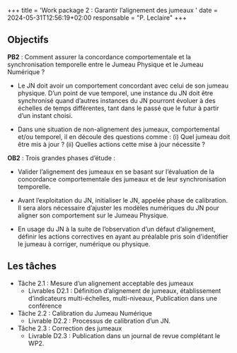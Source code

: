 +++
title = 'Work package 2 : Garantir l’alignement des jumeaux '
date = 2024-05-31T12:56:19+02:00
responsable = "P. Leclaire"
+++

## Objectifs

**PB2** : Comment assurer la concordance comportementale et la synchronisation temporelle entre le Jumeau Physique et le Jumeau Numérique ? ​

* Le JN doit avoir un comportement concordant avec celui de son jumeau physique. D’un point de vue temporel, une instance du JN doit être synchronisé quand d’autres instances du JN pourront évoluer à des échelles de temps différentes, tant dans le passé que le futur à partir d’un instant choisi. ​

* Dans une situation de non-alignement des jumeaux, comportemental et/ou temporel, il en découle des questions comme : (i) Quel jumeau doit être mis à jour ? (ii) Quelles actions cette mise à jour nécessite ? ​

​**OB2** : Trois grandes phases d’étude :​

* Valider l’alignement des jumeaux en se basant sur l’évaluation de la concordance comportementale des jumeaux et de leur synchronisation temporelle. ​

* Avant l’exploitation du JN, initialiser le JN, appelée phase de calibration. Il sera alors nécessaire d’ajuster les modèles numériques du JN pour aligner son comportement sur le Jumeau Physique. ​

* En usage du JN à la suite de l’observation d’un défaut d’alignement, définir les actions correctives en ayant au préalable pris soin d’identifier le jumeau à corriger, numérique ou physique.​

## Les tâches

* Tâche 2.1 : Mesure d’un alignement acceptable des jumeaux ​
  * Livrables D2.1 : Définition d’alignement de jumeaux, établissement d’indicateurs multi-échelles, multi-niveaux, Publication dans une conférence ​
* Tâche 2.2 : Calibration du Jumeau Numérique ​
  * Livrable D2.2 : Processus de calibration d’un JN. ​
* Tâche 2.3 : Correction des jumeaux ​
  * Livrable D2.3 : Publication dans un journal de revue complétant le WP2.
